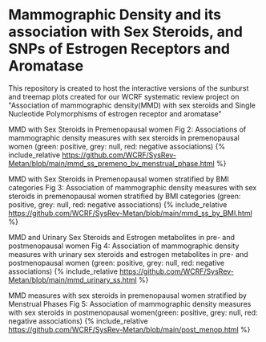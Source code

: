# Mammographic Density and its association with Sex Steroids, and SNPs of Estrogen Receptors and Aromatase

This repository is created to host the interactive versions of the sunburst and treemap plots created for our WCRF systematic review project on "Association of mammographic density(MMD) with sex steroids and Single Nucleotide Polymorphisms of estrogen receptor and aromatase"

MMD with Sex Steroids in Premenopausal women
Fig 2: Associations of mammographic density measures with sex steroids in premenopausal women (green: positive, grey: null, red: negative associations)
{% include_relative https://github.com/WCRF/SysRev-Metan/blob/main/mmd_ss_premeno_bv_menstrual_phase.html %}

MMD with Sex Steroids in Premenopausal women stratified by BMI categories
Fig 3: Association of mammographic density measures with sex steroids in premenopausal women stratified by BMI categories (green: positive, grey: null, red: negative associations)
{% include_relative https://github.com/WCRF/SysRev-Metan/blob/main/mmd_ss_by_BMI.html %}

MMD and Urinary Sex Steroids and Estrogen metabolites in pre- and postmenopausal women
Fig 4: Association of mammographic density measures with urinary sex steroids and estrogen metabolites in pre- and postmenopausal women (green: positive, grey: null, red: negative associations)
{% include_relative https://github.com/WCRF/SysRev-Metan/blob/main/mmd_urinary_ss.html %}

MMD measures with sex steroids in premenopausal women stratified by Menstrual Phases
Fig 5: Association of mammographic density measures with sex steroids in postmenopausal women(green: positive, grey: null, red: negative associations)
{% include_relative https://github.com/WCRF/SysRev-Metan/blob/main/post_menop.html %}

